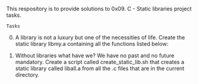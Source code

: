 This respository is to provide solutions to 0x09. C - Static libraries project tasks.

	Tasks

0. A library is not a luxury but one of the necessities of life.
     Create the static library libmy.a containing all the functions listed below:

1. Without libraries what have we? We have no past and no future
mandatory.
     Create a script called create_static_lib.sh that creates a static library called liball.a from all the .c files that are in the current directory.
